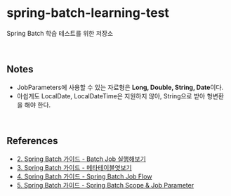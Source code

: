 # spring-batch-learning-test
Spring Batch 학습 테스트를 위한 저장소

<br/>

## Notes
- JobParameters에 사용할 수 있는 자료형은 <b>Long, Double, String, Date</b>이다.
- 아쉽게도 LocalDate, LocalDateTime은 지원하지 않아, String으로 받아 형변환을 해야 한다.

<br/>

## References
- [2. Spring Batch 가이드 - Batch Job 실행해보기](https://jojoldu.tistory.com/325)
- [3. Spring Batch 가이드 - 메타테이블엿보기](https://jojoldu.tistory.com/326)
- [4. Spring Batch 가이드 - Spring Batch Job Flow](https://jojoldu.tistory.com/328)
- [5. Spring Batch 가이드 - Spring Batch Scope & Job Parameter](https://jojoldu.tistory.com/330)
